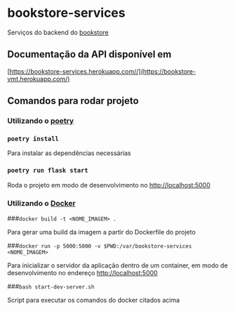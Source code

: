 # bookstore-services

Serviços do backend do [bookstore](https://github.com/victormt4/bookstore)

## Documentação da API disponível em

[https://bookstore-services.herokuapp.com//](https://bookstore-vmt.herokuapp.com/)

## Comandos para rodar projeto

### Utilizando o [poetry](https://python-poetry.org/)

### `poetry install`

Para instalar as dependências necessárias

### `poetry run flask start`

Roda o projeto em modo de desenvolvimento no [http://localhost:5000](http://localhost:5000)

### Utilizando o [Docker](https://docs.docker.com/)

###`docker build -t <NOME_IMAGEM> .`

Para gerar uma build da imagem a partir do Dockerfile do projeto

###`docker run -p 5000:5000 -v $PWD:/var/bookstore-services <NOME_IMAGEM>`

Para inicializar o servidor da aplicação dentro de um container, em modo de desenvolvimento no endereço [http://localhost:5000](http://localhost:5000)


###`bash start-dev-server.sh`

Script para executar os comandos do docker citados acima

